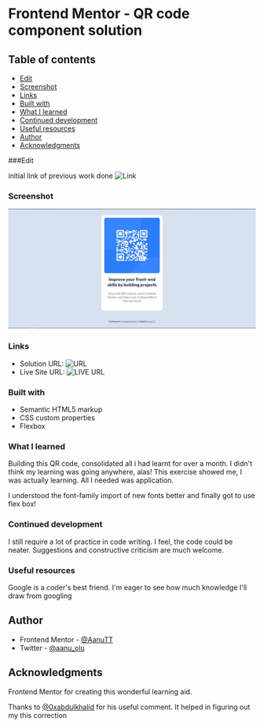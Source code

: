 # Frontend Mentor - QR code component solution

## Table of contents
  
  - [Edit](#edit)
  - [Screenshot](#screenshot)
  - [Links](#links)
  - [Built with](#built-with)
  - [What I learned](#what-i-learned)
  - [Continued development](#continued-development)
  - [Useful resources](#useful-resources)
- [Author](#author)
- [Acknowledgments](#acknowledgments)




###Edit

initial link of previous work done ![Link](https://github.com/Aanu-TT/0-QR-code.git)


### Screenshot

![QR code desktop responsive](images/desktop-sln.JPG)

### Links

- Solution URL: ![URL](https://github.com/Aanu-TT/0_qr-code.git)
- Live Site URL: ![LIVE URL](https://0-qr-code-aanutt.vercel.app/)



### Built with

- Semantic HTML5 markup
- CSS custom properties
- Flexbox

### What I learned

Building this QR code, consolidated all i had learnt for over a month. I didn't think my learning was going anywhere, alas! This exercise showed me, I was actually learning. All I needed was application.

I understood the font-family import of new fonts better and finally got to use flex box!


### Continued development

I still require a lot of practice in code writing. I feel, the code could be neater. Suggestions and constructive criticism are much welcome.


### Useful resources

Google is a coder's best friend. I'm eager to see how much knowledge I'll draw from googling


## Author


- Frontend Mentor - [@AanuTT](https://www.frontendmentor.io/profile/AanuTT)
- Twitter - [@aanu_olu](https://www.twitter.com/aanu_olu)



## Acknowledgments

Frontend Mentor for creating this wonderful learning aid.

Thanks to [@0xabdulkhalid](https://www.0xabdulkhalid.ml/) for his useful comment. It helped in figuring out my this correction 



